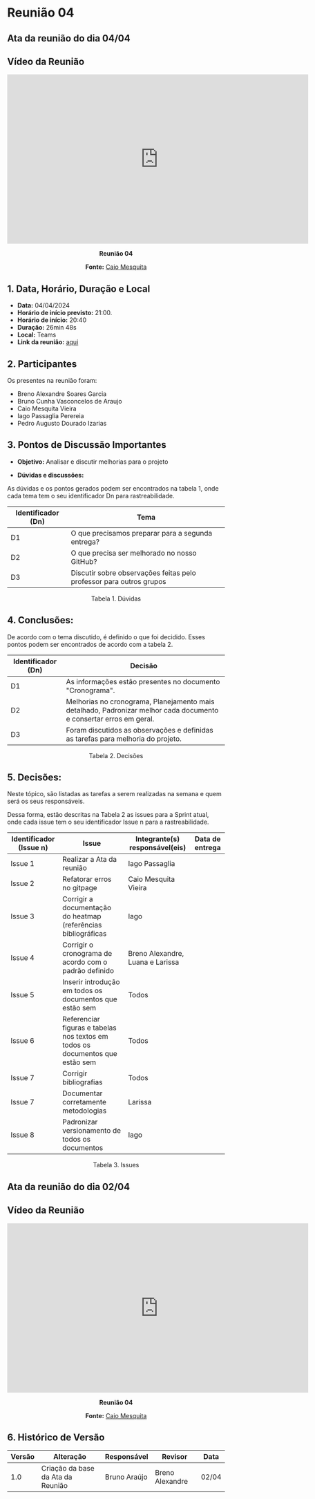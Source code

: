 # Reunião 04

## Ata da reunião do dia 04/04

## Vídeo da Reunião

<center>

<iframe width="697" height="392" src="https://www.youtube.com/embed/uzfsqMq4BIg?list=PL8iuGQf0VOAG6vZcaa15KTLHQfrdyMldr" title="Reunião 02 Requisitos g02" frameborder="0" allow="accelerometer; autoplay; clipboard-write; encrypted-media; gyroscope; picture-in-picture; web-share" referrerpolicy="strict-origin-when-cross-origin" allowfullscreen></iframe>

**Reunião 04**

**Fonte:** [Caio Mesquita](https://github.com/Caiomesvie)
</center>

## 1. Data, Horário, Duração e Local

- **Data:** 04/04/2024
- **Horário de início previsto:** 21:00.
- **Horário de início:**  20:40
- **Duração:** 26min 48s
- **Local:** Teams 
- **Link da reunião:** [aqui](https://youtu.be/uzfsqMq4BIg?list=PL8iuGQf0VOAG6vZcaa15KTLHQfrdyMldr)

## 2. Participantes

Os presentes na reunião foram:

- Breno Alexandre Soares Garcia
- Bruno Cunha Vasconcelos de Araujo
- Caio Mesquita Vieira
- Iago Passaglia Perereia
- Pedro Augusto Dourado Izarias

## 3. Pontos de Discussão Importantes

- **Objetivo:** Analisar e discutir melhorias para o projeto

- **Dúvidas e discussões:**

As dúvidas e os pontos gerados podem ser encontrados na tabela 1, onde cada tema tem o seu identificador Dn para rastreabilidade.

| Identificador (Dn) | Tema |
| - | - |
| D1 | O que precisamos preparar para a segunda entrega? | 
| D2 | O que precisa ser melhorado no nosso GitHub?|
| D3 | Discutir sobre observações feitas pelo professor para outros grupos |


<p align="center"> Tabela 1. Dúvidas </p>

## 4. Conclusões: 

De acordo com o tema discutido, é definido o que foi decidido. Esses pontos podem ser encontrados de acordo com a tabela 2.

| Identificador (Dn) | Decisão |
| - | - |
| D1 | As informações estão presentes no documento "Cronograma".| 
| D2 | Melhorias no cronograma, Planejamento mais detalhado, Padronizar melhor cada documento e consertar erros em geral.|
| D3 | Foram discutidos as observações e definidas as tarefas para melhoria do projeto. |

<p align="center"> Tabela 2. Decisões </p>

## 5. Decisões:

Neste tópico, são listadas as tarefas a serem realizadas na semana e quem será os seus responsáveis.

Dessa forma, estão descritas na Tabela 2 as issues para a Sprint atual, onde cada issue tem o seu identificador Issue n para a rastreabilidade.

| Identificador (Issue n) | Issue | Integrante(s) responsável(eis) | Data de entrega |
| - | - | - | - |
| Issue 1 | Realizar a Ata da reunião  | Iago Passaglia |   |
| Issue 2 | Refatorar erros no gitpage | Caio Mesquita Vieira |  |
| Issue 3 | Corrigir a documentação do heatmap (referências bibliográficas | Iago | |
| Issue 4 | Corrigir o cronograma de acordo com o padrão definido | Breno Alexandre, Luana e Larissa | |
| Issue 5 | Inserir introdução em todos os documentos que estão sem| Todos | |
| Issue 6 | Referenciar figuras e tabelas nos textos em todos os documentos que estão sem| Todos | |
| Issue 7 | Corrigir bibliografias| Todos | |
| Issue 7 | Documentar corretamente metodologias | Larissa | |
| Issue 8 | Padronizar versionamento de todos os documentos | Iago | |

<p align="center"> Tabela 3. Issues</p>


## Ata da reunião do dia 02/04

## Vídeo da Reunião

<center>

<iframe width="697" height="392" src="https://www.youtube.com/embed/uzfsqMq4BIg?list=PL8iuGQf0VOAG6vZcaa15KTLHQfrdyMldr" title="Reunião 02 Requisitos g02" frameborder="0" allow="accelerometer; autoplay; clipboard-write; encrypted-media; gyroscope; picture-in-picture; web-share" referrerpolicy="strict-origin-when-cross-origin" allowfullscreen></iframe>

**Reunião 04**

**Fonte:** [Caio Mesquita](https://github.com/Caiomesvie)
</center>


## 6. Histórico de Versão

| Versão | Alteração | Responsável | Revisor | Data |
| - | - | - | - | - |
| 1.0 | Criação da base da Ata da Reunião | Bruno Araújo | Breno Alexandre | 02/04 |
